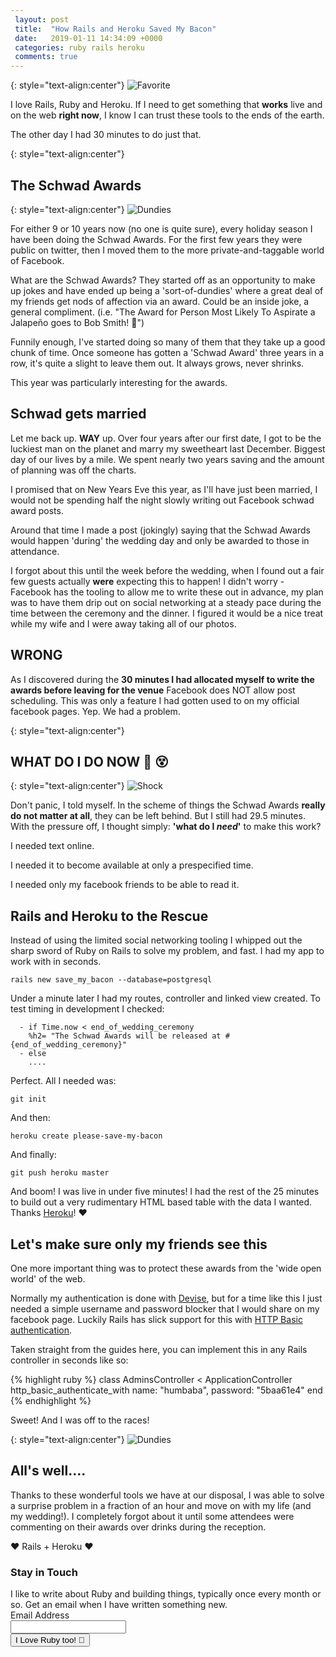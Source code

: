 ```yaml
---
 layout: post
 title:  "How Rails and Heroku Saved My Bacon"
 date:   2019-01-11 14:34:09 +0000
 categories: ruby rails heroku
 comments: true
---
```


{: style="text-align:center"}
![Favorite](https://i.imgur.com/I8as7eZ.png)

I love Rails, Ruby and Heroku. If I need to get something that __works__ live and on the web __right now__, I know I can trust these tools to the ends of the earth.

The other day I had 30 minutes to do just that.

{: style="text-align:center"}
## The Schwad Awards

{: style="text-align:center"}
![Dundies](https://i.giphy.com/media/kq42EnMcsHuBG/giphy.webp)

For either 9 or 10 years now (no one is quite sure), every holiday season I have been doing the Schwad Awards. For the first few years they were public on twitter, then I moved them to the more private-and-taggable world of Facebook.

What are the Schwad Awards? They started off as an opportunity to make up jokes and have ended up being a 'sort-of-dundies' where a great deal of my friends get nods of affection via an award. Could be an inside joke, a general compliment. (i.e. "The Award for Person Most Likely To Aspirate a Jalapeño goes to Bob Smith! 🙊")

Funnily enough, I've started doing so many of them that they take up a good chunk of time. Once someone has gotten a 'Schwad Award' three years in a row, it's quite a slight to leave them out. It always grows, never shrinks.

This year was particularly interesting for the awards.

## Schwad gets married

Let me back up. __WAY__ up. Over four years after our first date, I got to be the luckiest man on the planet and marry my sweetheart last December. Biggest day of our lives by a mile. We spent nearly two years saving and the amount of planning was off the charts.

I promised that on New Years Eve this year, as I'll have just been married, I would not be spending half the night slowly writing out Facebook schwad award posts.

Around that time I made a post (jokingly) saying that the Schwad Awards would happen 'during' the wedding day and only be awarded to those in attendance.

I forgot about this until the week before the wedding, when I found out a fair few guests actually __were__ expecting this to happen! I didn't worry - Facebook has the tooling to allow me to write these out in advance, my plan was to have them drip out on social networking at a steady pace during the time between the ceremony and the dinner. I figured it would be a nice treat while my wife and I were away taking all of our photos.

## WRONG

As I discovered during the __30 minutes I had allocated myself to write the awards before leaving for the venue__ Facebook does NOT allow post scheduling. This was only a feature I had gotten used to on my official facebook pages. Yep. We had a problem.

{: style="text-align:center"}
## WHAT DO I DO NOW 🚨 😵

{: style="text-align:center"}
![Shock](https://i.giphy.com/media/umMYB9u0rpJyE/giphy.webp)

Don't panic, I told myself. In the scheme of things the Schwad Awards __really do not matter at all__, they can be left behind. But I still had 29.5 minutes. With the pressure off, I thought simply: __'what do I *need*'__ to make this work?

I needed text online.

I needed it to become available at only a prespecified time.

I needed only my facebook friends to be able to read it.

## Rails and Heroku to the Rescue

Instead of using the limited social networking tooling I whipped out the sharp sword of Ruby on Rails to solve my problem, and fast. I had my app to work with in seconds.

`rails new save_my_bacon --database=postgresql`

Under a minute later I had my routes, controller and linked view created. To test timing in development I checked:

```
  - if Time.now < end_of_wedding_ceremony
    %h2= "The Schwad Awards will be released at #{end_of_wedding_ceremony}"
  - else
    ....
```

Perfect. All I needed was:

`git init`

And then:

`heroku create please-save-my-bacon`

And finally:

`git push heroku master`

And boom! I was live in under five minutes! I had the rest of the 25 minutes to build out a very rudimentary HTML based table with the data I wanted. Thanks [Heroku](https://heroku.com)! ❤️

## Let's make sure only my friends see this

One more important thing was to protect these awards from the 'wide open world' of the web.

Normally my authentication is done with [Devise](https://github.com/plataformatec/devise), but for a time like this I just needed a simple username and password blocker that I would share on my facebook page. Luckily Rails has slick support for this with [HTTP Basic authentication](https://guides.rubyonrails.org/action_controller_overview.html#http-basic-authentication).

Taken straight from the guides here, you can implement this in any Rails controller in seconds like so:

{% highlight ruby %}
  class AdminsController < ApplicationController
    http_basic_authenticate_with name: "humbaba", password: "5baa61e4"
  end
{% endhighlight %}

Sweet! And I was off to the races!

{: style="text-align:center"}
![Dundies](https://i.imgur.com/oBsZpMQ.png)

## All's well....

Thanks to these wonderful tools we have at our disposal, I was able to solve a surprise problem in a fraction of an hour and move on with my life (and my wedding!). I completely forgot about it until some attendees were commenting on their awards over drinks during the reception.

❤️ Rails + Heroku ❤️

<form action="https://www.getdrip.com/forms/275494850/submissions" method="post" data-drip-embedded-form="275494850">
  <h3 data-drip-attribute="headline">Stay in Touch</h3>
  <div data-drip-attribute="description">I like to write about Ruby and building things, typically once every month or so. Get an email when I have written something new.</div>
    <div>
        <label for="drip-email">Email Address</label><br />
        <input type="email" id="drip-email" name="fields[email]" value="" />
    </div>
  <div>
    <input type="submit" value="I Love Ruby too! 💎" data-drip-attribute="sign-up-button" />
  </div>
</form>
